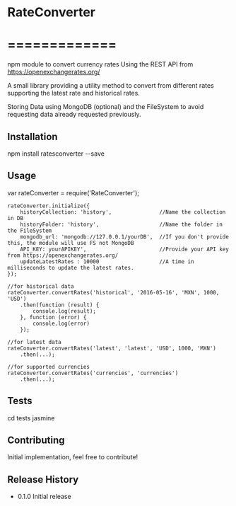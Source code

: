 # RateConverter
# =============

npm module to convert currency rates 
Using the REST API from https://openexchangerates.org/

A small library providing a utility method to convert from different rates
supporting the latest rate and historical rates.

Storing Data using MongoDB (optional) and the FileSystem
to avoid requesting data already requested previously.


## Installation

  npm install ratesconverter --save

## Usage

var rateConverter = require('RateConverter');

	rateConverter.initialize({
		historyCollection: 'history', 				//Name the collection in DB
		historyFolder: 'history',					//Name the folder in the FileSystem
		mongodb_url: 'mongodb://127.0.0.1/yourDB',	//If you don't provide this, the module will use FS not MongoDB
		API_KEY: yourAPIKEY',						//Provide your API key from https://openexchangerates.org/
		updateLatestRates : 10000					//A time in milliseconds to update the latest rates.
	});

	//for historical data
    rateConverter.convertRates('historical', '2016-05-16', 'MXN', 1000, 'USD')
        .then(function (result) {
            console.log(result);
        }, function (error) {
            console.log(error)
        });
        
    //for latest data
    rateConverter.convertRates('latest', 'latest', 'USD', 1000, 'MXN')
        .then(...);
        
    //for supported currencies 
    rateConverter.convertRates('currencies', 'currencies')
        .then(...);

## Tests

  cd tests
  jasmine

## Contributing

Initial implementation, feel free to contribute!

## Release History

* 0.1.0 Initial release
